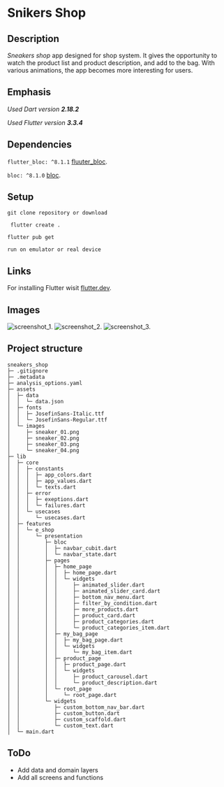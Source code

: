 # Snikers Shop

## Description

_Sneakers shop_ app designed for shop system.
It gives the opportunity to watch the product list and product description,
and add to the bag. With various animations, the app becomes more interesting for users.

## Emphasis
_Used Dart version **2.18.2**_

_Used Flutter version **3.3.4**_

## Dependencies

```flutter_bloc: ^8.1.1```  [fluuter_bloc](https://pub.dev/packages/flutter_bloc/install).

```bloc: ^8.1.0``` [bloc](https://pub.dev/packages/bloc/install).

## Setup 
 ``` git clone repository or download ```

 ``` flutter create .```

 ``` flutter pub get ```

 ``` run on emulator or real device ```

## Links

For installing Flutter wisit  [flutter.dev](https://flutter.dev/).

## Images

![screenshot_1.](screenshots/screenshot_1.jpg "screenshot_1")
![screenshot_2.](screenshots/screenshot_2.jpg "screenshot_2")
![screenshot_3.](screenshots/screenshot_3.jpg "screenshot_3")

## Project structure

```
sneakers_shop
├─ .gitignore
├─ .metadata
├─ analysis_options.yaml
├─ assets
│  ├─ data
│  │  └─ data.json
│  ├─ fonts
│  │  ├─ JosefinSans-Italic.ttf
│  │  └─ JosefinSans-Regular.ttf
│  └─ images
│     ├─ sneaker_01.png
│     ├─ sneaker_02.png
│     ├─ sneaker_03.png
│     └─ sneaker_04.png
├─ lib
│  ├─ core
│  │  ├─ constants
│  │  │  ├─ app_colors.dart
│  │  │  ├─ app_values.dart
│  │  │  └─ texts.dart
│  │  ├─ error
│  │  │  ├─ exeptions.dart
│  │  │  └─ failures.dart
│  │  └─ usecases
│  │     └─ usecases.dart
│  ├─ features
│  │  └─ e_shop
│  │     └─ presentation
│  │        ├─ bloc
│  │        │  ├─ navbar_cubit.dart
│  │        │  └─ navbar_state.dart
│  │        ├─ pages
│  │        │  ├─ home_page
│  │        │  │  ├─ home_page.dart
│  │        │  │  └─ widgets
│  │        │  │     ├─ animated_slider.dart
│  │        │  │     ├─ animated_slider_card.dart
│  │        │  │     ├─ bottom_nav_menu.dart
│  │        │  │     ├─ filter_by_condition.dart
│  │        │  │     ├─ more_products.dart
│  │        │  │     ├─ product_card.dart
│  │        │  │     ├─ product_categories.dart
│  │        │  │     └─ product_categories_item.dart
│  │        │  ├─ my_bag_page
│  │        │  │  ├─ my_bag_page.dart
│  │        │  │  └─ widgets
│  │        │  │     └─ my_bag_item.dart
│  │        │  ├─ product_page
│  │        │  │  ├─ product_page.dart
│  │        │  │  └─ widgets
│  │        │  │     ├─ product_carousel.dart
│  │        │  │     └─ product_description.dart
│  │        │  └─ root_page
│  │        │     └─ root_page.dart
│  │        └─ widgets
│  │           ├─ custom_bottom_nav_bar.dart
│  │           ├─ custom_button.dart
│  │           ├─ custom_scaffold.dart
│  │           └─ custom_text.dart
│  └─ main.dart
```

## ToDo
* Add data and domain layers
* Add all screens and functions 
